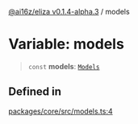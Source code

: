 [@ai16z/eliza v0.1.4-alpha.3](../index.md) / models

# Variable: models

> `const` **models**: [`Models`](../type-aliases/Models.md)

## Defined in

[packages/core/src/models.ts:4](https://github.com/dreaminglucid/Eliza/blob/main/packages/core/src/models.ts#L4)
